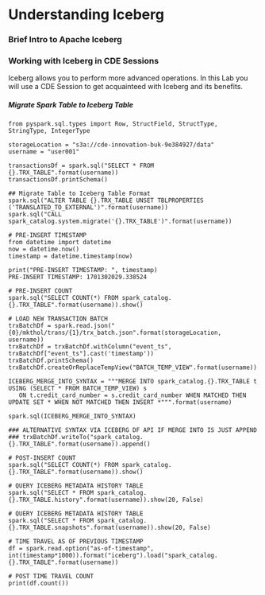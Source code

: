 # Understanding Iceberg

### Brief Intro to Apache Iceberg

### Working with Iceberg in CDE Sessions

Iceberg allows you to perform more advanced operations. In this Lab you will use a CDE Session to get acquainteed with Iceberg and its benefits.

##### Migrate Spark Table to Iceberg Table

```
from pyspark.sql.types import Row, StructField, StructType, StringType, IntegerType

storageLocation = "s3a://cde-innovation-buk-9e384927/data"
username = "user001"
```

```
transactionsDf = spark.sql("SELECT * FROM {}.TRX_TABLE".format(username))
transactionsDf.printSchema()
```

```
## Migrate Table to Iceberg Table Format
spark.sql("ALTER TABLE {}.TRX_TABLE UNSET TBLPROPERTIES ('TRANSLATED_TO_EXTERNAL')".format(username))
spark.sql("CALL spark_catalog.system.migrate('{}.TRX_TABLE')".format(username))
```

```
# PRE-INSERT TIMESTAMP
from datetime import datetime
now = datetime.now()
timestamp = datetime.timestamp(now)

print("PRE-INSERT TIMESTAMP: ", timestamp)
PRE-INSERT TIMESTAMP: 1701302029.338524
```

```
# PRE-INSERT COUNT
spark.sql("SELECT COUNT(*) FROM spark_catalog.{}.TRX_TABLE".format(username)).show()
```
```
# LOAD NEW TRANSACTION BATCH
trxBatchDf = spark.read.json("{0}/mkthol/trans/{1}/trx_batch.json".format(storageLocation, username))
trxBatchDf = trxBatchDf.withColumn("event_ts", trxBatchDf["event_ts"].cast('timestamp'))
trxBatchDf.printSchema()
trxBatchDf.createOrReplaceTempView("BATCH_TEMP_VIEW".format(username))
```

```
ICEBERG_MERGE_INTO_SYNTAX = """MERGE INTO spark_catalog.{}.TRX_TABLE t USING (SELECT * FROM BATCH_TEMP_VIEW) s
   ON t.credit_card_number = s.credit_card_number WHEN MATCHED THEN UPDATE SET * WHEN NOT MATCHED THEN INSERT *""".format(username)

spark.sql(ICEBERG_MERGE_INTO_SYNTAX)
```

```
### ALTERNATIVE SYNTAX VIA ICEBERG DF API IF MERGE INTO IS JUST APPEND
### trxBatchDf.writeTo("spark_catalog.{}.TRX_TABLE".format(username)).append()
```

```
# POST-INSERT COUNT
spark.sql("SELECT COUNT(*) FROM spark_catalog.{}.TRX_TABLE".format(username)).show()
```

```
# QUERY ICEBERG METADATA HISTORY TABLE
spark.sql("SELECT * FROM spark_catalog.{}.TRX_TABLE.history".format(username)).show(20, False)
```

```
# QUERY ICEBERG METADATA HISTORY TABLE
spark.sql("SELECT * FROM spark_catalog.{}.TRX_TABLE.snapshots".format(username)).show(20, False)
```

```
# TIME TRAVEL AS OF PREVIOUS TIMESTAMP
df = spark.read.option("as-of-timestamp", int(timestamp*1000)).format("iceberg").load("spark_catalog.{}.TRX_TABLE".format(username))

# POST TIME TRAVEL COUNT
print(df.count())
```
